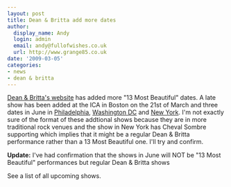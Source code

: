 ```yaml
---
layout: post
title: Dean & Britta add more dates
author:
  display_name: Andy
  login: admin
  email: andy@fullofwishes.co.uk
  url: http://www.grange85.co.uk
date: '2009-03-05'
categories:
- news
- dean & britta
---
```

<p><a href="https://web.archive.org/web/20090305+/http://www.deanandbritta.com/blog/?page_id=218">Dean & Britta's website</a> has added more "13 Most Beautiful" dates. A late show has been added at the ICA in Boston on the 21st of March and three dates in June in <a href="http://www.johnnybrendas.com/index.php">Philadelphia</a>, <a href="http://www.blackcatdc.com/schedule.html">Washington DC</a> and <a href="http://lepoissonrouge.inticketing.com/evinfo.php?eventid=32710">New York</a>. I'm not exactly sure of the format of these addtional shows because they are in more traditional rock venues and the show in New York has Cheval Sombre supporting which implies that it might be a regular Dean & Britta performance rather than a 13 Most Beautiful one. I'll try and confirm.</p>
<p><ins datetime="2009-03-05T13:56:25+00:00">
<p><strong>Update:</strong> I've had confirmation that the shows in June will NOT be "13 Most Beautiful" performances but regular Dean & Britta shows</p>
<p></ins></p>
<p>See a list of all upcoming shows.</p>
